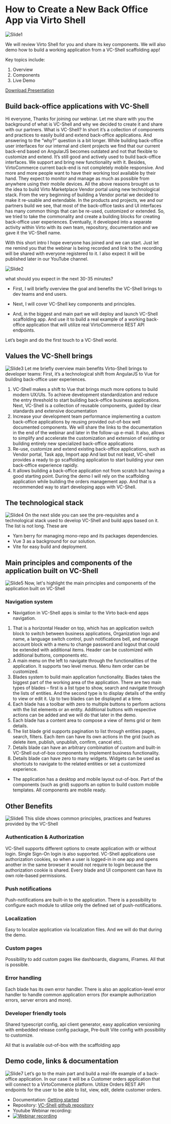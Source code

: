 # How to Create a New Back Office App via Virto Shell
![Slide1](image.png)

We will review Virto Shell for you and share its key components. We will also demo how to build a working application from a VC-Shell scaffolding app!

Key topics include: 
1. Overview
2. Components
3. Live Demo

[Download Presentation](<VC-Shell webinar.pdf>)

## Build back-office applications with VC-Shell
Hi everyone,
Thanks for joining our webinar.
Let me share with you the background of what is VC-Shell and why we decided to create it and share with our partners. 
What is VC-Shell? In short it’s a collection of components and practices to easily build and extend back-office applications.
And answering to the “why?” question is a bit longer. While building back-office user interfaces for our internal and client projects we find that our current back-end based on AngularJS becomes outdated and not that flexible to customize and extend. It’s still good and actively used to build back-office interfaces. We support and bring new functionality with it.
Besides, VirtoCommerce current back-end is not completely mobile responsive. And more and more people want to have their working tool available by their hand. They expect to monitor and manage as much as possible from anywhere using their mobile devices.
All the above reasons brought us to the idea to build Virto Marketplace Vendor portal using new technological stack.
From the very beginning of building a Vendor portal we decided to make it re-usable and extendable. In the products and projects, we and our partners build we see, that most of the back-office tasks and UI interfaces has many common things that can be re-used, customized or extended. So, we tried to take the commonality and create a building blocks for creating back-office user experiences.
Eventually, it developed into a separate activity within Virto with its own team, repository, documentation and we gave it the VC-Shell name.

With this short intro I hope everyone has joined and we can start.
Just let me remind you that the webinar is being recorded and link to the recording will be shared with everyone registered to it. I also expect it will be published later in our YouTube channel.


![Slide2](image-1.png)

what should you expect in the next 30-35 minutes?

* First, I will briefly overview the goal and benefits the VC-Shell brings to dev teams and end users.

* Next, I will cover VC-Shell key components and principles.

* And, in the biggest and main part we will deploy and launch VC-Shell scaffolding app. And use it to build a real example of a working back-office application that will utilize real VirtoCommerce REST API endpoints.

Let’s begin and do the first touch to a VC-Shell world.

## Values the VC-Shell brings

![Slide3](image-2.png)
Let me briefly overview main benefits Virto-Shell brings to developer teams:
First, it’s a technological shift from AngularJS to Vue for building back-office user experiences.
1. VC-Shell makes a shift to Vue that brings much more options to build modern UX/UIs. To achieve development standardization and reduce the entry threshold to start building back-office business applications.
Next, VC-Shell is a collection of reusable components, guided by clear standards and extensive documentation
2. Increase your development team performance implementing a custom back-office applications by reusing provided out-of-box well documented components. We will share the links to the documentation in the end of the webinar and later in the follow-up e-mail.
It also, allows to simplify and accelerate the customization and extension of existing or building entirely new specialized back-office applications
3. Re-use, customize and extend existing back-office applications, such as Vendor portal, Task app, Import app
And last but not least, VC-shell provides a ready to go scaffolding application to start building your own back-office experience rapidly.
4. It allows building a back-office application not from scratch but having a good starting point. During the demo I will rely on the scaffolding application while building the orders management app. And that is a recommended way to start developing apps with VC-Shell.

## The technological stack
![Slide4](image-3.png)
On the next slide you can see the pre-requisites and a technological stack used to develop VC-Shell and build apps based on it.
The list is not long. These are 
* Yarn berry for managing mono-repo and its packages dependencies.
* Vue 3 as a background for our solution.
* Vite for easy build and deployment.

## Main principles and components of the application built on VC-Shell
![Slide5](image-4.png)
Now, let's highlight the main principles and components of the application built on VC-Shell
### Navigation system
* Navigation in VC-Shell apps is similar to the Virto back-end apps navigation.
1. That is a horizontal Header on top, which has an application switch block to switch between business applications, Organization logo and name, a language switch control, push notifications bell, and manage account block with a menu to change password and logout that could be extended with additional items. Header can be customized with additional buttons, components etc.
2. A main menu on the left to navigate through the functionalities of the application. It supports two level menus. Menu item order can be customized.
3. Blades system to build main application functionality. Blades takes the biggest part of the working area of the application. There are two main types of blades – first is a list type to show, search and navigate through the lists of entities. And the second type is to display details of the entity to view or edit it. Up to two blades can be displayed at a time. 
4. Each blade has a toolbar with zero to multiple buttons to perform actions with the list elements or an entity. Additional buttons with respective actions can be added and we will do that later in the demo.
5. Each blade has a content area to compose a view of items grid or item details.
6. The list blade grid supports pagination to list through entities pages, search, filters. Each item can have its own actions in the grid (such as delete item, publish, unpublish, confirm, cancel etc).
7. Details blade can have an arbitrary combination of custom and built-in VC-Shell out-of-box components to implement business functionality.
8. Details blade can have zero to many widgets. Widgets can be used as shortcuts to navigate to the related entities or set a customized experience.
* The application has a desktop and mobile layout out-of-box. Part of the components (such as grid) supports an option to build custom mobile templates. All components are mobile ready.

## Other Benefits
![Slide6](image-5.png)
This slide shows common principles, practices and features provided by the VC-Shell
### Authentication & Authorization
VC-Shell supports different options to create application with or without login. Single Sign-On login is also supported. VC-Shell applications use authorization cookies, so when a user is logged-in in one app and opens another in the same browser it would not require to login because the authorization cookie is shared.
Every blade and UI component can have its own role-based permissions.
### Push notifications
Push-notifications are built-in to the application. There is a possibility to configure each module to utilize only the defined set of push-notifications.
### Localization
Easy to localize application via localization files. And we will do that during the demo.
### Custom pages
Possibility to add custom pages like dashboards, diagrams, iFrames. All that is possible.
### Error handling
Each blade has its own error handler. There is also an application-level error handler to handle common application errors (for example authorization errors, server errors and more).
### Developer friendly tools
Shared typescript config, api client generator, easy application versioning with embedded release config package, Pre-built Vite config with possibility to customize.

All that is available out-of-box with the scaffolding app

## Demo code, links & documentation
![Slide7](image-6.png)
Let’s go to the main part and build a real-life example of a back-office application. In our case it will be a Customer orders application that will connect to a VirtoCommerce platform. Utilize Orders REST API endpoints for the user to be able to list, view, edit, delete customer orders.

* Documentation: [Getting started](https://docs.virtocommerce.org/platform/developer-guide/custom-apps-development/vc-shell/Getting-started/creating-first-custom-app/)
* Repository: [VC-Shell github repository](https://github.com/VirtoCommerce/vc-shell)
* Youtube Webinar recording:
* [![Webinar recording](https://img.youtube.com/vi/UL46_lkSTyk/0.jpg)](https://www.youtube.com/watch?v=UL46_lkSTyk)
